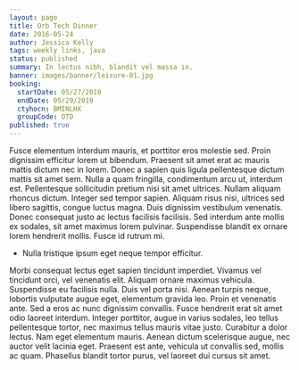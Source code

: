 ```yaml
---
layout: page
title: Orb Tech Dinner
date: 2016-05-24
author: Jessica Kelly
tags: weekly links, java
status: published
summary: In lectus nibh, blandit vel massa in.
banner: images/banner/leisure-01.jpg
booking:
  startDate: 05/27/2019
  endDate: 05/29/2019
  ctyhocn: BMINLHX
  groupCode: OTD
published: true
---
```

Fusce elementum interdum mauris, et porttitor eros molestie sed. Proin dignissim efficitur lorem ut bibendum. Praesent sit amet erat ac mauris mattis dictum nec in lorem. Donec a sapien quis ligula pellentesque dictum mattis sit amet sem. Nulla a quam fringilla, condimentum arcu ut, interdum est. Pellentesque sollicitudin pretium nisi sit amet ultrices. Nullam aliquam rhoncus dictum. Integer sed tempor sapien. Aliquam risus nisi, ultrices sed libero sagittis, congue luctus magna. Duis dignissim vestibulum venenatis. Donec consequat justo ac lectus facilisis facilisis. Sed interdum ante mollis ex sodales, sit amet maximus lorem pulvinar. Suspendisse blandit ex ornare lorem hendrerit mollis. Fusce id rutrum mi.

* Nulla tristique ipsum eget neque tempor efficitur.

Morbi consequat lectus eget sapien tincidunt imperdiet. Vivamus vel tincidunt orci, vel venenatis elit. Aliquam ornare maximus vehicula. Suspendisse eu facilisis nulla. Duis vel porta nisi. Aenean turpis neque, lobortis vulputate augue eget, elementum gravida leo. Proin et venenatis ante. Sed a eros ac nunc dignissim convallis. Fusce hendrerit erat sit amet odio laoreet interdum. Integer porttitor, augue in varius sodales, leo tellus pellentesque tortor, nec maximus tellus mauris vitae justo. Curabitur a dolor lectus. Nam eget elementum mauris. Aenean dictum scelerisque augue, nec auctor velit lacinia eget. Praesent est ante, vehicula ut convallis sed, mollis ac quam. Phasellus blandit tortor purus, vel laoreet dui cursus sit amet.
